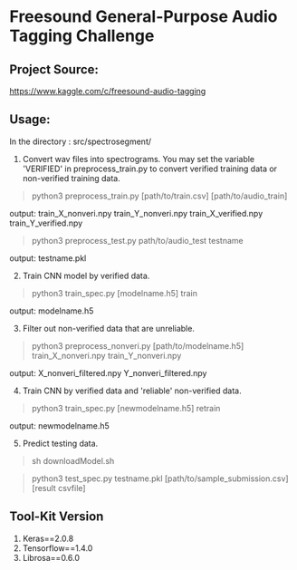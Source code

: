 # Freesound General-Purpose Audio Tagging Challenge

## Project Source:
https://www.kaggle.com/c/freesound-audio-tagging

## Usage:
In the directory : src/spectrosegment/

1. Convert wav files into spectrograms. You may set the variable 'VERIFIED' in preprocess_train.py to convert verified training data or non-verified training data.
> python3 preprocess_train.py [path/to/train.csv] [path/to/audio_train]

output:
	train_X_nonveri.npy
	train_Y_nonveri.npy
	train_X_verified.npy
	train_Y_verified.npy

> python3 preprocess_test.py path/to/audio_test testname

output:
	testname.pkl 

2. Train CNN model by verified data.
> python3 train_spec.py [modelname.h5] train

output:
	modelname.h5

3. Filter out non-verified data that are unreliable.
> python3 preprocess_nonveri.py [path/to/modelname.h5] train_X_nonveri.npy train_Y_nonveri.npy

output:
	X_nonveri_filtered.npy
	Y_nonveri_filtered.npy

4. Train CNN by verified data and 'reliable' non-verified data.
> python3 train_spec.py [newmodelname.h5] retrain

output:
	newmodelname.h5

5. Predict testing data.
> sh downloadModel.sh

> python3 test_spec.py testname.pkl [path/to/sample_submission.csv] [result csvfile]

## Tool-Kit Version
1. Keras==2.0.8
2. Tensorflow==1.4.0
3. Librosa==0.6.0



